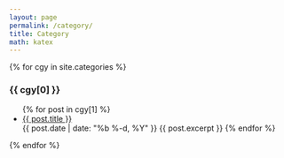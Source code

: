 ```yaml
---
layout: page
permalink: /category/
title: Category
math: katex
---
```


{% for cgy in site.categories %}
  <h3 id="{{ cgy[0] | slugize }}">{{ cgy[0] }}</h3>
  <ul>
    {% for post in cgy[1] %}
      <li><a href="{{ site.baseurl }}{{ post.url }}">{{ post.title }}</a></li>
      {{ post.date | date: "%b %-d, %Y" }}
      {{ post.excerpt }}
    {% endfor %}
  </ul>
{% endfor %}


